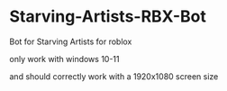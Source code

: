 # Starving-Artists-RBX-Bot
Bot for Starving Artists for roblox

only work with windows 10-11

and should correctly work with a 1920x1080 screen size
